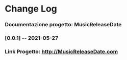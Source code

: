 # Change Log 
### Documentazione progetto: MusicReleaseDate 
### [0.0.1] -- 2021-05-27 
### Link Progetto: http://MusicReleaseDate.com 
